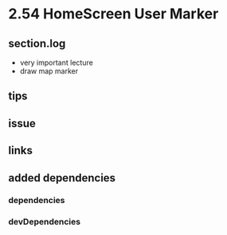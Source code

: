 # 2.54 HomeScreen User Marker

## section.log

- very important lecture
- draw map marker

## tips

## issue

## links

## added dependencies

### dependencies

### devDependencies
